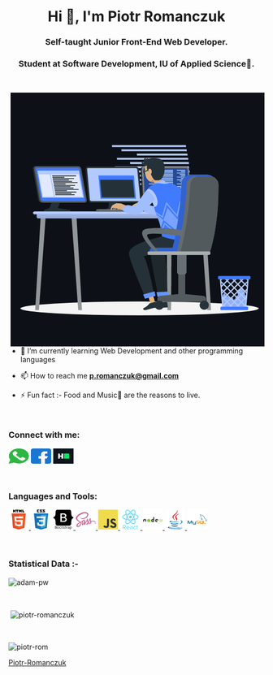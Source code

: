 <p>
<h1 align="center">Hi 👋, I'm Piotr Romanczuk</h1>
<h3 align="center">Self-taught Junior Front-End Web Developer.</h3>
<h3 align="center">Student at Software Development, IU of Applied Science🌟.</h3>
</p>

<br>

<p><img align="right" src="https://github.com/PiotrRomanczuk/PiotrRomanczuk/blob/main/assets/animation.gif" alt="adam-pw" /></p>

<br>

- 🌱 I’m currently learning Web Development and other programming languages

- 📫 How to reach me **p.romanczuk@gmail.com**

- ⚡ Fun fact :- Food and Music🎵 are the reasons to live.

<br>

<h3 align="left">Connect with me:</h3>
<p align="left">
  <a href="https://wa.me/+48513602768" target="blank"><img align="center"
      src="https://github.com/PiotrRomanczuk/PiotrRomanczuk/blob/main/assets/whatsapp.svg"
      alt="piotr_romanczuk" height="30" width="40" /></a>
  <a href="https://www.facebook.com/piotr.romanczuk/" target="blank"><img align="center"
      src="https://github.com/PiotrRomanczuk/PiotrRomanczuk/blob/main/assets/facebook.svg"
      alt="piotr.romanczuk" height="30" width="40" /></a>
  <a href="https://www.hackerrank.com/p_romanczuk" target="blank"><img align="center"
      src="https://github.com/PiotrRomanczuk/PiotrRomanczuk/blob/main/assets/hackerrank.svg"
      alt="p_romanczuk" height="30" width="40" /></a>
</p>

<br>

<h3 align="left">Languages and Tools:</h3>
<p align="left"> 
    <a href="https://www.w3.org/html/" target="_blank" rel="noreferrer"><img
      src="https://raw.githubusercontent.com/devicons/devicon/master/icons/html5/html5-original-wordmark.svg"
      alt="html5" width="40" height="40" /> </a> 
    <a href="https://www.w3schools.com/css/" target="_blank" rel="noreferrer"> <img
      src="https://raw.githubusercontent.com/devicons/devicon/master/icons/css3/css3-original-wordmark.svg" alt="css3"
      width="40" height="40" /></a> 
    <a href="https://getbootstrap.com" target="_blank" rel="noreferrer"><img 
      src="https://raw.githubusercontent.com/devicons/devicon/master/icons/bootstrap/bootstrap-plain-wordmark.svg"
      alt="bootstrap" width="40" height="40" /> </a> 
    <a href="https://sass-lang.com" target="_blank" rel="noreferrer"> <img
      src="https://raw.githubusercontent.com/devicons/devicon/master/icons/sass/sass-original.svg" alt="sass" width="40"
      height="40" /> </a> 
    <a href="https://developer.mozilla.org/en-US/docs/Web/JavaScript" target="_blank" rel="noreferrer"> <img
      src="https://raw.githubusercontent.com/devicons/devicon/master/icons/javascript/javascript-original.svg"
      alt="javascript" width="40" height="40" /> </a> 
    <a href="https://reactjs.org/" target="_blank" rel="noreferrer"> <img
      src="https://raw.githubusercontent.com/devicons/devicon/master/icons/react/react-original-wordmark.svg"
      alt="react" width="40" height="40" /> </a> 
    <a href="https://nodejs.org" target="_blank" rel="noreferrer"> <img
      src="https://raw.githubusercontent.com/devicons/devicon/master/icons/nodejs/nodejs-original-wordmark.svg"
      alt="nodejs" width="40" height="40" /> </a> 
    <a href="https://www.java.com/" target="_blank" rel="noreferrer"><img
      src="https://raw.githubusercontent.com/devicons/devicon/master/icons/java/java-original.svg" alt="java" width="40"
      height="40" /> </a> 
    <a href="https://www.mysql.com/" target="_blank" rel="noreferrer"> <img
      src="https://raw.githubusercontent.com/devicons/devicon/master/icons/mysql/mysql-original-wordmark.svg"
      alt="mysql" width="40" height="40" /></a> 
</p>

<br>

<h3>Statistical Data :-</h3>
<p><img align="center"
    src="https://github-readme-stats.vercel.app/api/top-langs?username=adam-pw&show_icons=true&locale=en&bg_color=0d1117&text_color=ffffff&layout=compact"
    alt="adam-pw" 
    bg_color=#808080/></p>

<br>

<p>&nbsp;<img align="center" src="https://github-readme-stats.vercel.app/api?username=PiotrRomanczuk&theme=merko&show_icons=true"
    alt="piotr-romanczuk" /></p>

<br>

<p><img align="center" src="https://github-readme-streak-stats.herokuapp.com/?user=PiotrRomanczuk&theme=hacker&border_radius=7.5" alt="piotr-rom" /></p>

[Piotr-Romanczuk](https://github.com/PiotrRomanczuk)
